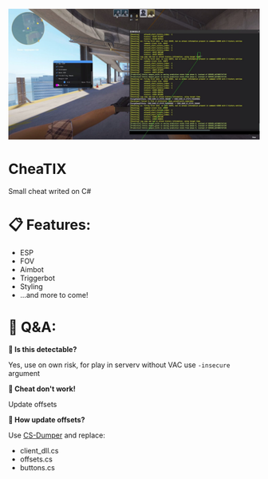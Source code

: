 ![Скриншот](https://github.com/mncrzz/CheaTIX/blob/6462edce467016973e1206817b1390896f914039/logo.jpg)
# CheaTIX
Small cheat writed on C#
# 📋 Features:
+ ESP
+ FOV
+ Aimbot
+ Triggerbot
+ Styling
+ ...and more to come!

# 💬 Q&A:
**🤔 Is this detectable?**

Yes, use on own risk, for play in serverv without VAC use `-insecure` argument

**🤔 Cheat don't work!**

Update offsets

**🤔 How update offsets?**

Use [CS-Dumper](https://github.com/a2x/cs2-dumper) and replace:
+ client_dll.cs
+ offsets.cs
+ buttons.cs
